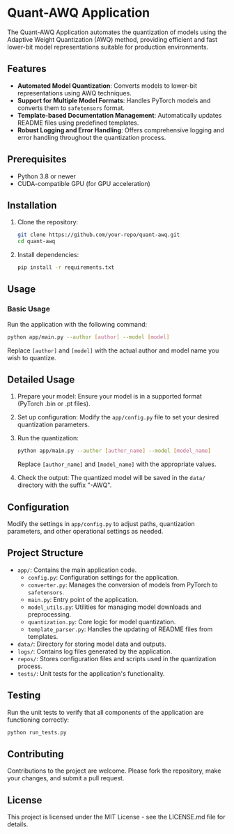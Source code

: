 # Quant-AWQ Application

The Quant-AWQ Application automates the quantization of models using the Adaptive Weight Quantization (AWQ) method, providing efficient and fast lower-bit model representations suitable for production environments.

## Features

- **Automated Model Quantization**: Converts models to lower-bit representations using AWQ techniques.
- **Support for Multiple Model Formats**: Handles PyTorch models and converts them to `safetensors` format.
- **Template-based Documentation Management**: Automatically updates README files using predefined templates.
- **Robust Logging and Error Handling**: Offers comprehensive logging and error handling throughout the quantization process.

## Prerequisites

- Python 3.8 or newer
- CUDA-compatible GPU (for GPU acceleration)

## Installation

1. Clone the repository:
   ```bash
   git clone https://github.com/your-repo/quant-awq.git
   cd quant-awq
   ```

2. Install dependencies:
   ```bash
   pip install -r requirements.txt
   ```

## Usage

### Basic Usage

Run the application with the following command:

```bash
python app/main.py --author [author] --model [model]
```

Replace `[author]` and `[model]` with the actual author and model name you wish to quantize.

## Detailed Usage

1. Prepare your model:
   Ensure your model is in a supported format (PyTorch .bin or .pt files).

2. Set up configuration:
   Modify the `app/config.py` file to set your desired quantization parameters.

3. Run the quantization:
   ```bash
   python app/main.py --author [author_name] --model [model_name]
   ```
   Replace `[author_name]` and `[model_name]` with the appropriate values.

4. Check the output:
   The quantized model will be saved in the `data/` directory with the suffix "-AWQ".

## Configuration

Modify the settings in `app/config.py` to adjust paths, quantization parameters, and other operational settings as needed.

## Project Structure

- `app/`: Contains the main application code.
  - `config.py`: Configuration settings for the application.
  - `converter.py`: Manages the conversion of models from PyTorch to `safetensors`.
  - `main.py`: Entry point of the application.
  - `model_utils.py`: Utilities for managing model downloads and preprocessing.
  - `quantization.py`: Core logic for model quantization.
  - `template_parser.py`: Handles the updating of README files from templates.
- `data/`: Directory for storing model data and outputs.
- `logs/`: Contains log files generated by the application.
- `repos/`: Stores configuration files and scripts used in the quantization process.
- `tests/`: Unit tests for the application's functionality.

## Testing

Run the unit tests to verify that all components of the application are functioning correctly:

```bash
python run_tests.py
```

## Contributing

Contributions to the project are welcome. Please fork the repository, make your changes, and submit a pull request.

## License

This project is licensed under the MIT License - see the LICENSE.md file for details.

